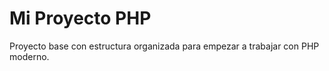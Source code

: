 # Mi Proyecto PHP

Proyecto base con estructura organizada para empezar a trabajar con PHP moderno.
